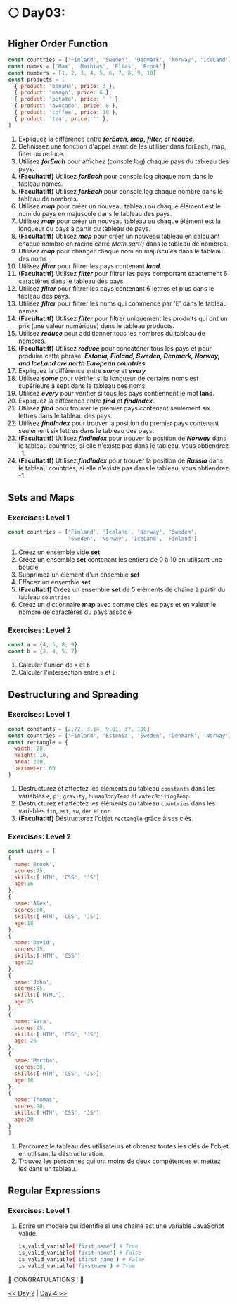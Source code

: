 # 🌕 Day03:

## Higher Order Function


```js
const countries = ['Finland', 'Sweden', 'Denmark', 'Norway', 'IceLand']
const names = ['Max', 'Mathias', 'Elias', 'Brook']
const numbers = [1, 2, 3, 4, 5, 6, 7, 8, 9, 10]
const products = [
  { product: 'banana', price: 3 },
  { product: 'mango', price: 6 },
  { product: 'potato', price: ' ' },
  { product: 'avocado', price: 8 },
  { product: 'coffee', price: 10 },
  { product: 'tea', price: '' },
]
```

1. Expliquez la différence entre **_forEach, map, filter, et reduce_**.
2. Définissez une fonction d'appel avant de les utiliser dans forEach, map, filter ou reduce.
3. Utilisez **_forEach_** pour affichez (console.log) chaque pays du tableau des pays.
4. **(Facultatitf)** Utilisez **_forEach_** pour console.log chaque nom dans le tableau names.
5. **(Facultatitf)** Utilisez **_forEach_** pour console.log chaque nombre dans le tableau de nombres.
6. Utilisez **_map_** pour créer un nouveau tableau où chaque élément est le nom du pays en majuscule dans le tableau des pays.
7. Utilisez **_map_** pour créer un nouveau tableau où chaque élément est la longueur du pays à partir du tableau de pays.
8. **(Facultatitf)** Utilisez **_map_**  pour créer un nouveau tableau en calculant chaque nombre en racine carré _Math.sqrt()_ dans le tableau de nombres.
9. Utilisez **_map_** pour changer chaque nom en majuscules dans le tableau des noms
10. Utilisez **_filter_** pour filtrer les pays contenant **_land_**.
11. **(Facultatitf)** Utilisez **_filter_** pour filtrer les pays comportant exactement 6 caractères dans le tableau des pays.
12. Utilisez **_filter_** pour filtrer les pays contenant 6 lettres et plus dans le tableau des pays.
13. Utilisez **_filter_** pour filtrer les noms qui commence par 'E' dans le tableau names.
14. **(Facultatitf)** Utilisez **_filter_** pour filtrer uniquement les produits qui ont un prix (une valeur numérique) dans le tableau products.
15. Utilisez **_reduce_** pour additionner tous les nombres du tableau de nombres.
16. **(Facultatitf)** Utilisez **_reduce_** pour concaténer tous les pays et pour produire cette phrase: **_Estonia, Finland, Sweden, Denmark, Norway, and IceLand are north European countries_**
17. Expliquez la différence entre **_some_** et **_every_**
18. Utilisez **_some_** pour vérifier si la longueur de certains noms est supérieure à sept dans le tableau des noms.
19. Utilisez **_every_**  pour vérifier si tous les pays contiennent le mot **land**.
20. Expliquez la différence entre **_find_** et **_findIndex_**.
21. Utilisez **_find_** pour trouver le premier pays contenant seulement six lettres dans le tableau des pays.
22. Utilisez **_findIndex_** pour trouver la position du premier pays contenant seulement six lettres dans le tableau des pays.
23. **(Facultatitf)** Utilisez **_findIndex_** pour trouver la position de **_Norway_** dans le tableau countries; si elle n'existe pas dans le tableau, vous obtiendrez -1.
24. **(Facultatitf)** Utilisez **_findIndex_** pour trouver la position de **_Russia_** dans le tableau countries; si elle n'existe pas dans le tableau, vous obtiendrez -1.

## Sets and Maps

### Exercises: Level 1

```js
const countries = ['Finland', 'Iceland', 'Norway', 'Sweden',
                   'Sweden', 'Norway', 'IceLand', 'Finland']
```

1. Créez un ensemble vide **set**
2. Créez un ensemble **set** contenant les entiers de 0 à 10 en utilisant une boucle
3. Supprimez un élément d'un ensemble **set**
4. Effacez un ensemble **set**
5. **(Facultatif)** Créez un ensemble **set** de 5 éléments de chaîne à partir du tableau `countries`
6. Créez un dictionnaire **map** avec comme clés les pays et en valeur le nombre de caractères du pays associé

### Exercises: Level 2

```js
const a = {4, 5, 8, 9}
const b = {3, 4, 5, 7}
```

1. Calculer l'union de `a` et `b`
2. Calculer l'intersection entre `a` et `b`

## Destructuring and Spreading

### Exercises: Level 1

```js
const constants = [2.72, 3.14, 9.81, 37, 100]
const countries = ['Finland', 'Estonia', 'Sweden', 'Denmark', 'Norway']
const rectangle = {
  width: 20,
  height: 10,
  area: 200,
  perimeter: 60
}
```

1. Déstructurez et affectez les éléments du tableau `constants` dans les variables `e`, `pi`, `gravity`, `humanBodyTemp` et `waterBoilingTemp`.
2. Déstructurez et affectez les éléments du tableau `countries` dans les variables `fin`, `est`, `sw`, `den` et `nor`.
3. **(Facultatitf)** Déstructurez l'objet `rectangle` grâce à ses clés.

### Exercises: Level 2

```js
const users = [
{
  name:'Brook',
  scores:75,
  skills:['HTM', 'CSS', 'JS'],
  age:16
},
{
  name:'Alex',
  scores:80,
  skills:['HTM', 'CSS', 'JS'],
  age:18
},
{
  name:'David',
  scores:75,
  skills:['HTM', 'CSS'],
  age:22
},
{
  name:'John',
  scores:85,
  skills:['HTML'],
  age:25
},
{
  name:'Sara',
  scores:95,
  skills:['HTM', 'CSS', 'JS'],
  age: 26
},
{
  name:'Martha',
  scores:80,
  skills:['HTM', 'CSS', 'JS'],
  age:18
},
{
  name:'Thomas',
  scores:90,
  skills:['HTM', 'CSS', 'JS'],
  age:20
}
]
```

1. Parcourez le tableau des utilisateurs et obtenez toutes les clés de l'objet en utilisant la déstructuration.
2. Trouvez les personnes qui ont moins de deux compétences et mettez les dans un tableau.

## Regular Expressions

### Exercises: Level 1

1. Ecrire un modèle qui identifie si une chaîne est une variable JavaScript valide.

    ```sh
    is_valid_variable('first_name') # True
    is_valid_variable('first-name') # False
    is_valid_variable('1first_name') # False
    is_valid_variable('firstname') # True
    ```

🎉 CONGRATULATIONS ! 🎉

[<< Day 2](../day_02/day_02.md) | [Day 4 >>](../day_04/day_04.md)